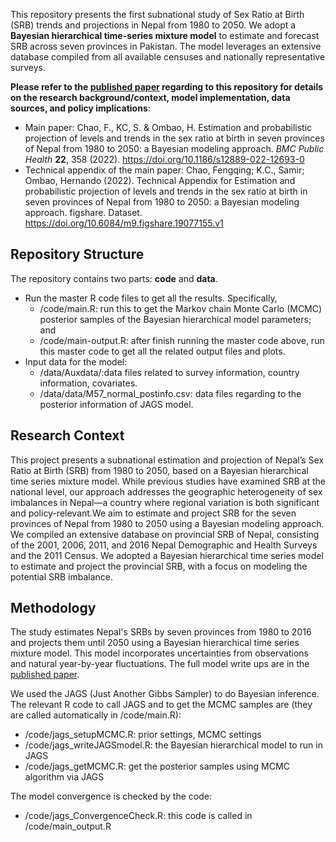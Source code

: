This repository presents the first subnational study of Sex Ratio at Birth (SRB) trends and projections in Nepal from 1980 to 2050. We adopt a **Bayesian hierarchical time-series mixture model** to estimate and forecast SRB across seven provinces in Pakistan. The model leverages an extensive database compiled from all available censuses and nationally representative surveys.

**Please refer to the [published paper](https://bmcpublichealth.biomedcentral.com/articles/10.1186/s12889-022-12693-0) regarding to this repository for details on the research background/context, model implementation, data sources, and policy implications**:

- Main paper: Chao, F., KC, S. & Ombao, H. Estimation and probabilistic projection of levels and trends in the sex ratio at birth in seven provinces of Nepal from 1980 to 2050: a Bayesian modeling approach. *BMC Public Health* **22**, 358 (2022). https://doi.org/10.1186/s12889-022-12693-0
- Technical appendix of the main paper: Chao, Fengqing; K.C., Samir; Ombao, Hernando (2022). Technical Appendix for Estimation and probabilistic projection of levels and trends in the sex ratio at birth in seven provinces of Nepal from 1980 to 2050: a Bayesian modeling approach. figshare. Dataset. https://doi.org/10.6084/m9.figshare.19077155.v1

## Repository Structure

The repository contains two parts: **code** and **data**.

- Run the master R code files to get all the results. Specifically,
  - /code/main.R: run this to get the Markov chain Monte Carlo (MCMC) posterior samples of the Bayesian hierarchical model parameters; and
  - /code/main-output.R: after finish running the master code above, run this master code to get all the related output files and plots.
- Input data for the model:
  - /data/Auxdata/:data files related to survey information, country information, covariates.
  - /data/data/M57_normal_postinfo.csv: data files regarding  to the posterior information of JAGS model. 

## Research Context

This project presents a subnational estimation and projection of Nepal’s Sex Ratio at Birth (SRB) from 1980 to 2050, based on a Bayesian hierarchical time series mixture model. While previous studies have examined SRB at the national level, our approach addresses the geographic heterogeneity of sex imbalances in Nepal—a country where regional variation is both significant and policy-relevant.We aim to estimate and project SRB for the seven provinces of Nepal from 1980 to 2050 using a Bayesian modeling approach. We compiled an extensive database on provincial SRB of Nepal, consisting of the 2001, 2006, 2011, and 2016 Nepal Demographic and Health Surveys and the 2011 Census. We adopted a Bayesian hierarchical time series model to estimate and project the provincial SRB, with a focus on modeling the potential SRB imbalance.

## Methodology

The study estimates Nepal's SRBs by seven provinces from 1980 to 2016 and projects them until 2050 using a Bayesian hierarchical time series mixture model. This model incorporates uncertainties from observations and natural year-by-year fluctuations. The full model write ups are in the [published paper](https://bmcpublichealth.biomedcentral.com/articles/10.1186/s12889-022-12693-0#citeas).

We used the JAGS (Just Another Gibbs Sampler) to do Bayesian inference. The relevant R code to call JAGS and to get the MCMC samples are (they are called automatically in /code/main.R):

- /code/jags_setupMCMC.R: prior settings, MCMC settings
- /code/jags_writeJAGSmodel.R: the Bayesian hierarchical model to run in JAGS
- /code/jags_getMCMC.R: get the posterior samples using MCMC algorithm via JAGS

The model convergence is checked by the code:

- /code/jags_ConvergenceCheck.R: this code is called in /code/main_output.R

